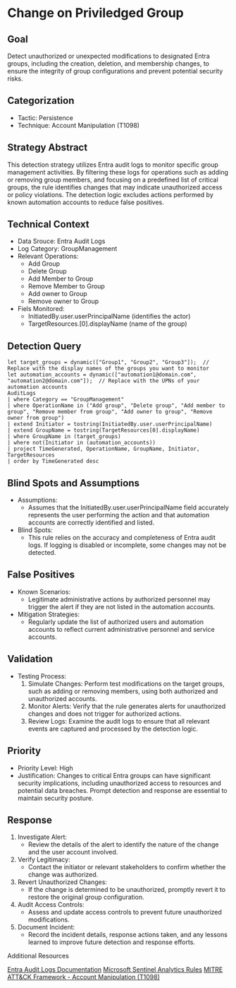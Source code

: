 # Change on Priviledged Group

## Goal

Detect unauthorized or unexpected modifications to designated Entra groups, including the creation, deletion, and membership changes, to ensure the integrity of group configurations and prevent potential security risks.

## Categorization

- Tactic: Persistence
- Technique: Account Manipulation (T1098)

## Strategy Abstract

This detection strategy utilizes Entra audit logs to monitor specific group management activities. By filtering these logs for operations such as adding or removing group members, and focusing on a predefined list of critical groups, the rule identifies changes that may indicate unauthorized access or policy violations. The detection logic excludes actions performed by known automation accounts to reduce false positives.

## Technical Context

- Data Srouce: Entra Audit Logs
- Log Category: GroupManagement 
- Relevant Operations:
    - Add Group
    - Delete Group
    - Add Member to Group
    - Remove Member to Group
    - Add owner to Group
    - Remove owner to Group
- Fiels Monitored:
    - InitiatedBy.user.userPrincipalName (identifies the actor)
    - TargetResources.[0].displayName (name of the group)


## Detection Query

```kql
let target_groups = dynamic(["Group1", "Group2", "Group3"]);  // Replace with the display names of the groups you want to monitor
let automation_accounts = dynamic(["automation1@domain.com", "automation2@domain.com"]);  // Replace with the UPNs of your automation accounts
AuditLogs
| where Category == "GroupManagement"
| where OperationName in ("Add group", "Delete group", "Add member to group", "Remove member from group", "Add owner to group", "Remove owner from group")
| extend Initiator = tostring(InitiatedBy.user.userPrincipalName)
| extend GroupName = tostring(TargetResources[0].displayName)
| where GroupName in (target_groups)
| where not(Initiator in (automation_accounts))
| project TimeGenerated, OperationName, GroupName, Initiator, TargetResources
| order by TimeGenerated desc
```


## Blind Spots and Assumptions

- Assumptions:
    - Assumes that the InitiatedBy.user.userPrincipalName field accurately represents the user performing the action and that automation accounts are correctly identified and listed.
- Blind Spots: 
    - This rule relies on the accuracy and completeness of Entra audit logs. If logging is disabled or incomplete, some changes may not be detected.

## False Positives

- Known Scenarios:
    - Legitimate administrative actions by authorized personnel may trigger the alert if they are not listed in the automation accounts.
- Mitigation Strategies:
    - Regularly update the list of authorized users and automation accounts to reflect current administrative personnel and service accounts.

## Validation

- Testing Process:
    1. Simulate Changes: Perform test modifications on the target groups, such as adding or removing members, using both authorized and unauthorized accounts.
    1. Monitor Alerts: Verify that the rule generates alerts for unauthorized changes and does not trigger for authorized actions.
    1. Review Logs: Examine the audit logs to ensure that all relevant events are captured and processed by the detection logic.

## Priority

- Priority Level: High
- Justification: Changes to critical Entra groups can have significant security implications, including unauthorized access to resources and potential data breaches. Prompt detection and response are essential to maintain security posture.


## Response

1. Investigate Alert:   
    - Review the details of the alert to identify the nature of the change and the user account involved.
2. Verify Legitimacy:
    - Contact the initiator or relevant stakeholders to confirm whether the change was authorized.
3. Revert Unauthorized Changes:
    - If the change is determined to be unauthorized, promptly revert it to restore the original group configuration.
4. Audit Access Controls:
    - Assess and update access controls to prevent future unauthorized modifications.
5. Document Incident:
    - Record the incident details, response actions taken, and any lessons learned to improve future detection and response efforts.

Additional Resources

[Entra Audit Logs Documentation](https://learn.microsoft.com/en-us/azure/active-directory/reports-monitoring/concept-audit-logs)
[Microsoft Sentinel Analytics Rules](https://learn.microsoft.com/en-us/azure/sentinel/create-analytics-rules)
[MITRE ATT&CK Framework - Account Manipulation (T1098)](https://attack.mitre.org/techniques/T1098/)
